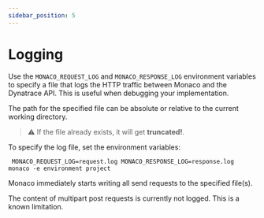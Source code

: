 ```yaml
---
sidebar_position: 5
---
```


# Logging

Use the `MONACO_REQUEST_LOG` and `MONACO_RESPONSE_LOG` environment variables to specify a file that logs the HTTP traffic between Monaco and the Dynatrace API.
This is useful when debugging your implementation.

The path for the specified file can be absolute or relative to the current working directory.

> :warning: If the file already exists, it will get **truncated!**.

To specify the log file, set the environment variables:

```
 MONACO_REQUEST_LOG=request.log MONACO_RESPONSE_LOG=response.log monaco -e environment project
```

Monaco immediately starts writing all send requests to the specified file(s).

The content of multipart post requests is currently not logged. This is a known limitation.
